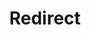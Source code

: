 ﻿---
layout: src/layouts/Redirect.astro
title: Redirect
redirect: /docs/security/users-and-teams/external-groups-and-roles
pubDate:  2023-01-01
navSearch: false
navSitemap: false
navMenu: false
---
